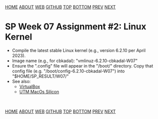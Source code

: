 ---
---
[HOME](index.md)
[ABOUT](README.md)
[WEB](https://osp4diss.vlsm.org/)
[GITHUB](https://github.com/os2xx/osp4diss/)
[TOP](#)
[BOTTOM](#endofpage)
[PREV](S07-01.md)
[NEXT](S07-03.md)

# SP Week 07 Assignment #2: Linux Kernel

* Compile the latest stable Linux kernel (e.g., version 6.2.10 per April 2023).
* Image name (e.g., for cbkadal): "vmlinuz-6.2.10-cbkadal-W07"
* Ensure the ".config" file will appear in the "/boot/" directory. Copy that config file 
  (e.g. "/boot/config-6.2.10-cbkadal-W07") into "$HOME/SP_RESULT/W07/"
* See also:
  * [VirtualBox](https://doit.vlsm.org/007.html)
  * [UTM MacOs Silicon](https://doit.vlsm.org/011.html)

<br id="endofpage"><br>
[HOME](index.md)
[ABOUT](README.md)
[WEB](https://osp4diss.vlsm.org/)
[GITHUB](https://github.com/os2xx/osp4diss)
[TOP](#)
[BOTTOM](#endofpage)
[PREV](S07-01.md)
[NEXT](S07-03.md)
<br>

